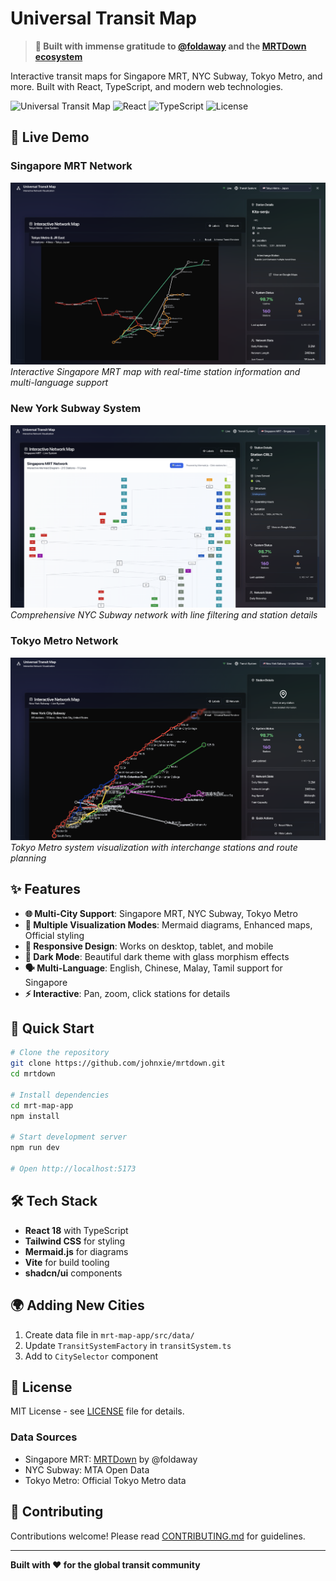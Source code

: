 # Universal Transit Map

> **🙏 Built with immense gratitude to [@foldaway](https://github.com/foldaway) and the [MRTDown ecosystem](https://github.com/foldaway/mrtdown-data)**

Interactive transit maps for Singapore MRT, NYC Subway, Tokyo Metro, and more. Built with React, TypeScript, and modern web technologies.

![Universal Transit Map](https://img.shields.io/badge/Status-Active-brightgreen) ![React](https://img.shields.io/badge/React-18.x-blue) ![TypeScript](https://img.shields.io/badge/TypeScript-5.x-blue) ![License](https://img.shields.io/badge/License-MIT-yellow.svg)

## 🎯 Live Demo

### Singapore MRT Network
![Singapore MRT Demo](docs/screenshots/singapore-mrt-demo.png)
*Interactive Singapore MRT map with real-time station information and multi-language support*

### New York Subway System  
![NYC Subway Demo](docs/screenshots/nyc-subway-demo.png)
*Comprehensive NYC Subway network with line filtering and station details*

### Tokyo Metro Network
![Tokyo Metro Demo](docs/screenshots/tokyo-metro-demo.png)
*Tokyo Metro system visualization with interchange stations and route planning*

## ✨ Features

- **🌐 Multi-City Support**: Singapore MRT, NYC Subway, Tokyo Metro
- **🎨 Multiple Visualization Modes**: Mermaid diagrams, Enhanced maps, Official styling
- **📱 Responsive Design**: Works on desktop, tablet, and mobile
- **🌙 Dark Mode**: Beautiful dark theme with glass morphism effects
- **🗣️ Multi-Language**: English, Chinese, Malay, Tamil support for Singapore
- **⚡ Interactive**: Pan, zoom, click stations for details

## 🚀 Quick Start

```bash
# Clone the repository
git clone https://github.com/johnxie/mrtdown.git
cd mrtdown

# Install dependencies
cd mrt-map-app
npm install

# Start development server
npm run dev

# Open http://localhost:5173
```

## 🛠️ Tech Stack

- **React 18** with TypeScript
- **Tailwind CSS** for styling
- **Mermaid.js** for diagrams
- **Vite** for build tooling
- **shadcn/ui** components

## 🌍 Adding New Cities

1. Create data file in `mrt-map-app/src/data/`
2. Update `TransitSystemFactory` in `transitSystem.ts`
3. Add to `CitySelector` component

## 📄 License

MIT License - see [LICENSE](LICENSE) file for details.

### Data Sources
- Singapore MRT: [MRTDown](https://github.com/foldaway/mrtdown-data) by @foldaway
- NYC Subway: MTA Open Data
- Tokyo Metro: Official Tokyo Metro data

## 🤝 Contributing

Contributions welcome! Please read [CONTRIBUTING.md](CONTRIBUTING.md) for guidelines.

---

**Built with ❤️ for the global transit community**